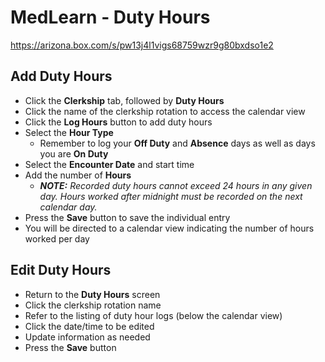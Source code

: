 # MedLearn - Duty Hours

https://arizona.box.com/s/pw13j4l1vigs68759wzr9g80bxdso1e2

## Add Duty Hours

* Click the **Clerkship** tab, followed by **Duty Hours**
* Click the name of the clerkship rotation to access the calendar view
* Click the **Log Hours** button to add duty hours
* Select the **Hour Type**
    * Remember to log your **Off Duty** and **Absence** days as well as days you are **On Duty**
* Select the **Encounter Date** and start time
* Add the number of **Hours**
    * _**NOTE:** Recorded duty hours cannot exceed 24 hours in any given day. Hours worked after midnight must be recorded on the next calendar day._
* Press the **Save** button to save the individual entry
* You will be directed to a calendar view indicating the number of hours worked per day

## Edit Duty Hours

* Return to the **Duty Hours** screen
* Click the clerkship rotation name
* Refer to the listing of duty hour logs (below the calendar view)
* Click the date/time to be edited
* Update information as needed
* Press the **Save** button
